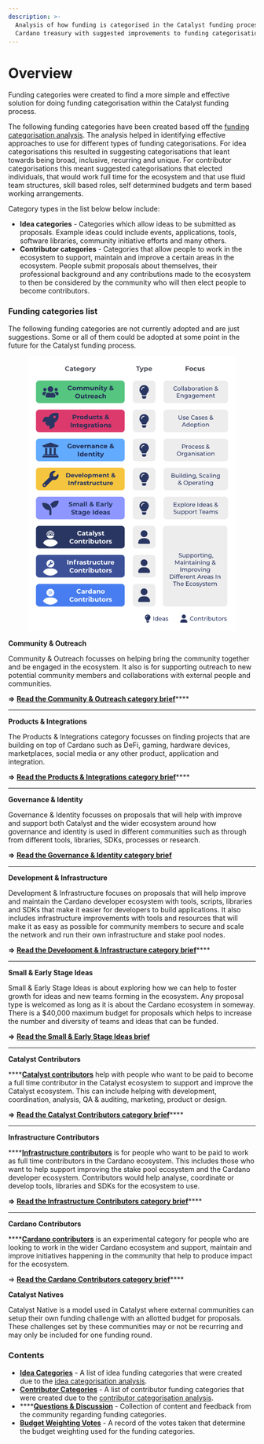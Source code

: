 ```yaml
---
description: >-
  Analysis of how funding is categorised in the Catalyst funding process for the
  Cardano treasury with suggested improvements to funding categorisation
---
```


# Overview

Funding categories were created to find a more simple and effective solution for doing funding categorisation within the Catalyst funding process.



The following funding categories have been created based off the [funding categorisation analysis](https://app.gitbook.com/o/Pr76HeHUxsbctwx0OULs/s/vZLnuW1KMXXsbdPSzee1/). The analysis helped in identifying effective approaches to use for different types of funding categorisations. For idea categorisations this resulted in suggesting categorisations that leant towards being broad, inclusive, recurring and unique. For contributor categorisations this meant suggested categorisations that elected individuals, that would work full time for the ecosystem and that use fluid team structures, skill based roles, self determined budgets and term based working arrangements.



Category types in the list below below include:

* **Idea categories** - Categories which allow ideas to be submitted as proposals. Example ideas could include events, applications, tools, software libraries, community initiative efforts and many others.
* **Contributor categories** - Categories that allow people to work in the ecosystem to support, maintain and improve a certain areas in the ecosystem. People submit proposals about themselves, their professional background and any contributions made to the ecosystem to then be considered by the community who will then elect people to become contributors.



### **Funding categories list**

The following funding categories are not currently adopted and are just suggestions. Some or all of them could be adopted at some point in the future for the Catalyst funding process.&#x20;

<figure><img src=".gitbook/assets/funding-categories.png" alt=""><figcaption></figcaption></figure>

**Community & Outreach**

Community & Outreach focusses on helping bring the community together and be engaged in the ecosystem. It also is for supporting outreach to new potential community members and collaborations with external people and communities.

**=>** [**Read the Community & Outreach category brief**](idea-funding-categories/community-and-outreach.md)****

****

**Products & Integrations**

The Products & Integrations category focusses on finding projects that are building on top of Cardano such as DeFi, gaming, hardware devices, marketplaces, social media or any other product, application and integration.

**=>** [**Read the Products & Integrations category brief**](idea-funding-categories/products-and-integrations.md)****

****

**Governance & Identity**

Governance & Identity focusses on proposals that will help with improve and support both Catalyst and the wider ecosystem around how governance and identity is used in different communities such as through from different tools, libraries, SDKs, processes or research.

**=>** [**Read the Governance & Identity category brief**](idea-funding-categories/governance-and-identity.md)

****

**Development & Infrastructure**

Development & Infrastructure focuses on proposals that will help improve and maintain the Cardano developer ecosystem with tools, scripts, libraries and SDKs that make it easier for developers to build applications. It also includes infrastructure improvements with tools and resources that will make it as easy as possible for community members to secure and scale the network and run their own infrastructure and stake pool nodes.

**=>** [**Read the Development & Infrastructure category brief**](idea-funding-categories/development-and-infrastructure.md)****

****

**Small & Early Stage Ideas**

Small & Early Stage Ideas is about exploring how we can help to foster growth for ideas and new teams forming in the ecosystem. Any proposal type is welcomed as long as it is about the Cardano ecosystem in someway. There is a $40,000 maximum budget for proposals which helps to increase the number and diversity of teams and ideas that can be funded.

**=>** [**Read the Small & Early Stage Ideas brief**](idea-categories/small-and-early-stage-ideas.md)

****

**Catalyst Contributors**

****[**Catalyst contributors**](https://app.gitbook.com/o/Pr76HeHUxsbctwx0OULs/s/j1kv4hiNJHn5g0WEyrK5/) help with people who want to be paid to become a full time contributor in the Catalyst ecosystem to support and improve the Catalyst ecosystem. This can include helping with development, coordination, analysis, QA & auditing, marketing, product or design.

**=>** [**Read the Catalyst Contributors category brief**](https://app.gitbook.com/o/Pr76HeHUxsbctwx0OULs/s/j1kv4hiNJHn5g0WEyrK5/)****

****

**Infrastructure Contributors**

****[**Infrastructure contributors**](https://app.gitbook.com/o/Pr76HeHUxsbctwx0OULs/s/qOxGN6OZJwo22azqs7YJ/) is for people who want to be paid to work as full time contributors in the Cardano ecosystem. This includes those who want to help support improving the stake pool ecosystem and the Cardano developer ecosystem. Contributors would help analyse, coordinate or develop tools, libraries and SDKs for the ecosystem to use.

**=>** [**Read the Infrastructure Contributors category brief**](https://app.gitbook.com/o/Pr76HeHUxsbctwx0OULs/s/qOxGN6OZJwo22azqs7YJ/)****

****

**Cardano Contributors**

****[**Cardano contributors**](https://app.gitbook.com/o/Pr76HeHUxsbctwx0OULs/s/2eMNRBUQ0glQkTBdpRi2/) is an experimental category for people who are looking to work in the wider Cardano ecosystem and support, maintain and improve initiatives happening in the community that help to produce impact for the ecosystem.

\=> [**Read the Cardano Contributors category brief**](https://app.gitbook.com/o/Pr76HeHUxsbctwx0OULs/s/2eMNRBUQ0glQkTBdpRi2/)****



**Catalyst Natives**

Catalyst Native is a model used in Catalyst where external communities can setup their own funding challenge with an allotted budget for proposals. These challenges set by these communities may or not be recurring and may only be included for one funding round.



### Contents

* [**Idea Categories**](broken-reference) - A list of idea funding categories that were created due to the [idea categorisation analysis](https://app.gitbook.com/o/Pr76HeHUxsbctwx0OULs/s/wD0ZpGoCt4aFrCJnqaW0/).
* [**Contributor Categories**](broken-reference) - A list of contributor funding categories that were created due to the [contributor categorisation analysis](https://app.gitbook.com/o/Pr76HeHUxsbctwx0OULs/s/gdWEUdtxBpngJ9kJPPlB/).
* ****[**Questions & Discussion**](broken-reference) - Collection of content and feedback from the community regarding funding categories.
* [**Budget Weighting Votes**](budget-weighting-votes/fund-8/budget-weighting-considerations.md) - A record of the votes taken that determine the budget weighting used for the funding categories.
